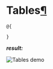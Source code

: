 # Tables[¶](https://getbootstrap.com/docs/4.3/content/tables/)

> 

```cshtml
@{

}
```

***result:***

![Tables demo](../demo/table-demo.jpg)